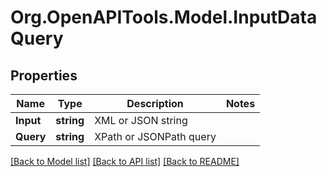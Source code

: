 # Org.OpenAPITools.Model.InputDataQuery
## Properties

Name | Type | Description | Notes
------------ | ------------- | ------------- | -------------
**Input** | **string** | XML or JSON string | 
**Query** | **string** | XPath or JSONPath query | 

[[Back to Model list]](../README.md#documentation-for-models) [[Back to API list]](../README.md#documentation-for-api-endpoints) [[Back to README]](../README.md)

